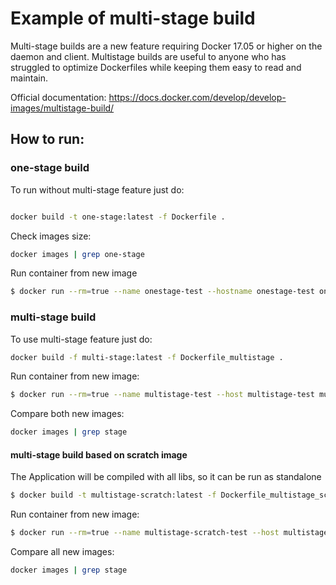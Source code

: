 # Example of multi-stage build

Multi-stage builds are a new feature requiring Docker 17.05 or higher on the daemon and client. Multistage builds are useful to anyone who has struggled to optimize Dockerfiles while keeping them easy to read and maintain.

Official documentation: https://docs.docker.com/develop/develop-images/multistage-build/

## How to run: 

### one-stage build 
To run without multi-stage feature just do: 

```bash 

docker build -t one-stage:latest -f Dockerfile .
```

Check images size: 

```bash 
docker images | grep one-stage
```
Run container from new image

```bash
$ docker run --rm=true --name onestage-test --hostname onestage-test one-stage:latest
```

### multi-stage build

To use multi-stage feature just do:

```bash 
docker build -f multi-stage:latest -f Dockerfile_multistage .
```

Run container from new image:

```bash
$ docker run --rm=true --name multistage-test --host multistage-test multi-stage:latest
```

Compare both new images:

```bash
docker images | grep stage
```

#### multi-stage build based on scratch image

The Application will be compiled with all libs, so it can be run as standalone

```bash 
$ docker build -t multistage-scratch:latest -f Dockerfile_multistage_scratch .
```
Run container from new image:

```bash
$ docker run --rm=true --name multistage-scratch-test --host multistage-test multistage-scratch:latest
```

Compare all new images: 

```bash
docker images | grep stage
```

